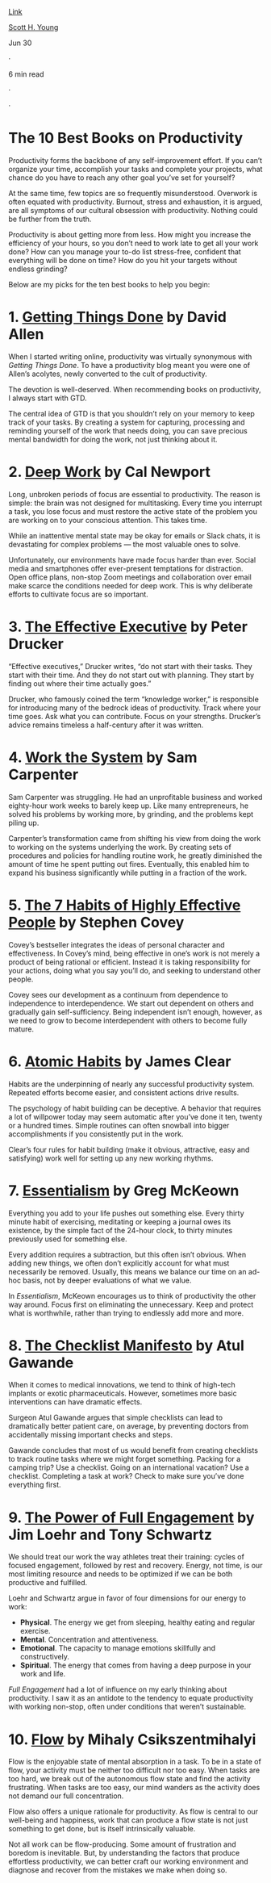 [Link](https://medium.com/m/signin?operation=register&redirect=https%3A%2F%2Fbetterhumans.pub%2Fthe-10-best-books-on-productivity-f2de1ea34995&source=-----f2de1ea34995---------------------smart_meter-----------)

[Scott H. Young](https://scotthyoung.medium.com/?source=post_page-----f2de1ea34995--------------------------------)

Jun 30

·

6 min read

·

·

[](https://medium.com/m/signin?actionUrl=https%3A%2F%2Fmedium.com%2F_%2Fbookmark%2Fp%2Ff2de1ea34995&operation=register&redirect=https%3A%2F%2Fbetterhumans.pub%2Fthe-10-best-books-on-productivity-f2de1ea34995&source=--------------------------bookmark_header-----------)

# The 10 Best Books on Productivity

Productivity forms the backbone of any self-improvement effort. If you can’t organize your time, accomplish your tasks and complete your projects, what chance do you have to reach any other goal you’ve set for yourself?

At the same time, few topics are so frequently misunderstood. Overwork is often equated with productivity. Burnout, stress and exhaustion, it is argued, are all symptoms of our cultural obsession with productivity. Nothing could be further from the truth.

Productivity is about getting more from less. How might you increase the efficiency of your hours, so you don’t need to work late to get all your work done? How can you manage your to-do list stress-free, confident that everything will be done on time? How do you hit your targets without endless grinding?

Below are my picks for the ten best books to help you begin:

# 1. [Getting Things Done](https://www.amazon.com/Getting-Things-Done-Stress-free-Productivity/dp/0349408947/ref=sr_1_1?keywords=getting+things+done&qid=1656002688&sprefix=getting+things%2Caps%2C155&sr=8-1) by David Allen

When I started writing online, productivity was virtually synonymous with _Getting Things Done_. To have a productivity blog meant you were one of Allen’s acolytes, newly converted to the cult of productivity.

The devotion is well-deserved. When recommending books on productivity, I always start with GTD.

The central idea of GTD is that you shouldn’t rely on your memory to keep track of your tasks. By creating a system for capturing, processing and reminding yourself of the work that needs doing, you can save precious mental bandwidth for doing the work, not just thinking about it.

# 2. [Deep Work](https://www.amazon.com/Deep-Work-Focused-Success-Distracted/dp/1455586692/ref=sr_1_1?crid=20OWH9SRYA3Y6&keywords=deep+work&qid=1656002698&sprefix=deep+work%2Caps%2C152&sr=8-1) by Cal Newport

Long, unbroken periods of focus are essential to productivity. The reason is simple: the brain was not designed for multitasking. Every time you interrupt a task, you lose focus and must restore the active state of the problem you are working on to your conscious attention. This takes time.

While an inattentive mental state may be okay for emails or Slack chats, it is devastating for complex problems — the most valuable ones to solve.

Unfortunately, our environments have made focus harder than ever. Social media and smartphones offer ever-present temptations for distraction. Open office plans, non-stop Zoom meetings and collaboration over email make scarce the conditions needed for deep work. This is why deliberate efforts to cultivate focus are so important.

# 3. [The Effective Executive](https://www.amazon.com/Effective-Executive-Definitive-Harperbusiness-Essentials/dp/0060833459/ref=sr_1_1?keywords=the+effective+executive&qid=1656002721&sprefix=the+effect%2Caps%2C153&sr=8-1) by Peter Drucker

“Effective executives,” Drucker writes, “do not start with their tasks. They start with their time. And they do not start out with planning. They start by finding out where their time actually goes.”

Drucker, who famously coined the term “knowledge worker,” is responsible for introducing many of the bedrock ideas of productivity. Track where your time goes. Ask what you can contribute. Focus on your strengths. Drucker’s advice remains timeless a half-century after it was written.

# 4. [Work the System](https://www.amazon.com/Work-System-Mechanics-Working-Revised/dp/160832253X/ref=sr_1_2?crid=3GJULCCBQABW0&keywords=work+the+system&qid=1656002733&sprefix=work+the+system%2Caps%2C144&sr=8-2) by Sam Carpenter

Sam Carpenter was struggling. He had an unprofitable business and worked eighty-hour work weeks to barely keep up. Like many entrepreneurs, he solved his problems by working more, by grinding, and the problems kept piling up.

Carpenter’s transformation came from shifting his view from doing the work to working on the systems underlying the work. By creating sets of procedures and policies for handling routine work, he greatly diminished the amount of time he spent putting out fires. Eventually, this enabled him to expand his business significantly while putting in a fraction of the work.

# 5. [The 7 Habits of Highly Effective People](https://www.amazon.com/Habits-Highly-Effective-People-Powerful/dp/1982137134/ref=sr_1_3?crid=3618OCPGXYTXA&keywords=7+habits&qid=1656002747&sprefix=7+habit%2Caps%2C150&sr=8-3) by Stephen Covey

Covey’s bestseller integrates the ideas of personal character and effectiveness. In Covey’s mind, being effective in one’s work is not merely a product of being rational or efficient. Instead it is taking responsibility for your actions, doing what you say you’ll do, and seeking to understand other people.

Covey sees our development as a continuum from dependence to independence to interdependence. We start out dependent on others and gradually gain self-sufficiency. Being independent isn’t enough, however, as we need to grow to become interdependent with others to become fully mature.

# 6. [Atomic Habits](https://www.amazon.com/Atomic-Habits-Proven-Build-Break/dp/0735211299/ref=sr_1_1?crid=2Y6PQC6WUTD4Y&keywords=atomic+habits&qid=1656002761&sprefix=atomic+hab%2Caps%2C155&sr=8-1) by James Clear

Habits are the underpinning of nearly any successful productivity system. Repeated efforts become easier, and consistent actions drive results.

The psychology of habit building can be deceptive. A behavior that requires a lot of willpower today may seem automatic after you’ve done it ten, twenty or a hundred times. Simple routines can often snowball into bigger accomplishments if you consistently put in the work.

Clear’s four rules for habit building (make it obvious, attractive, easy and satisfying) work well for setting up any new working rhythms.

# 7. [Essentialism](https://www.amazon.com/Essentialism-Disciplined-Pursuit-Greg-McKeown/dp/0804137404/ref=sr_1_1?crid=3VE065KFQDNQ5&keywords=essentialism&qid=1656002772&sprefix=essentialism%2Caps%2C143&sr=8-1) by Greg McKeown

Everything you add to your life pushes out something else. Every thirty minute habit of exercising, meditating or keeping a journal owes its existence, by the simple fact of the 24-hour clock, to thirty minutes previously used for something else.

Every addition requires a subtraction, but this often isn’t obvious. When adding new things, we often don’t explicitly account for what must necessarily be removed. Usually, this means we balance our time on an ad-hoc basis, not by deeper evaluations of what we value.

In _Essentialism_, McKeown encourages us to think of productivity the other way around. Focus first on eliminating the unnecessary. Keep and protect what is worthwhile, rather than trying to endlessly add more and more.

# 8. [The Checklist Manifesto](https://www.amazon.com/Checklist-Manifesto-How-Things-Right/dp/0312430000/ref=sr_1_1?keywords=checklist+manifesto&qid=1656002786&sprefix=check%2Caps%2C148&sr=8-1) by Atul Gawande

When it comes to medical innovations, we tend to think of high-tech implants or exotic pharmaceuticals. However, sometimes more basic interventions can have dramatic effects.

Surgeon Atul Gawande argues that simple checklists can lead to dramatically better patient care, on average, by preventing doctors from accidentally missing important checks and steps.

Gawande concludes that most of us would benefit from creating checklists to track routine tasks where we might forget something. Packing for a camping trip? Use a checklist. Going on an international vacation? Use a checklist. Completing a task at work? Check to make sure you’ve done everything first.

# 9. [The Power of Full Engagement](https://www.amazon.com/Power-Full-Engagement-Managing-Performance/dp/0743226755/ref=sr_1_1?keywords=the+power+of+full+engagement&qid=1656002798&sprefix=full+engage%2Caps%2C143&sr=8-1) by Jim Loehr and Tony Schwartz

We should treat our work the way athletes treat their training: cycles of focused engagement, followed by rest and recovery. Energy, not time, is our most limiting resource and needs to be optimized if we can be both productive and fulfilled.

Loehr and Schwartz argue in favor of four dimensions for our energy to work:

-   **Physical**. The energy we get from sleeping, healthy eating and regular exercise.
-   **Mental**. Concentration and attentiveness.
-   **Emotional**. The capacity to manage emotions skillfully and constructively.
-   **Spiritual**. The energy that comes from having a deep purpose in your work and life.

_Full Engagement_ had a lot of influence on my early thinking about productivity. I saw it as an antidote to the tendency to equate productivity with working non-stop, often under conditions that weren’t sustainable.

# 10. [Flow](https://www.amazon.com/Flow-Psychology-Experience-Perennial-Classics/dp/0061339202/ref=sr_1_3?crid=4ZDBFKSH83EW&keywords=flow&qid=1656002807&sprefix=flow%2Caps%2C153&sr=8-3) by Mihaly Csikszentmihalyi

Flow is the enjoyable state of mental absorption in a task. To be in a state of flow, your activity must be neither too difficult nor too easy. When tasks are too hard, we break out of the autonomous flow state and find the activity frustrating. When tasks are too easy, our mind wanders as the activity does not demand our full concentration.

Flow also offers a unique rationale for productivity. As flow is central to our well-being and happiness, work that can produce a flow state is not just something to get done, but is itself intrinsically valuable.

Not all work can be flow-producing. Some amount of frustration and boredom is inevitable. But, by understanding the factors that produce effortless productivity, we can better craft our working environment and diagnose and recover from the mistakes we make when doing so.